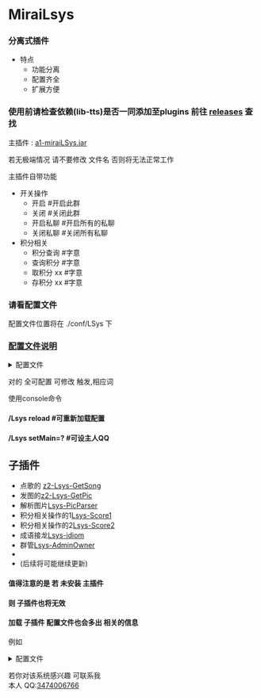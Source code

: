 # MiraiLsys

### 分离式插件

- 特点
    - 功能分离
    - 配置齐全
    - 扩展方便


### **使用前请检查依赖(lib-tts)是否一同添加至plugins 前往 [releases](https://github.com/Kloping/Mirai_Plugins_Auto_Reply/releases) 查找**

主插件 : [a1-miraiLSys.jar](https://github.com/Kloping/MiraiLsys/releases/)

若无极端情况 请不要修改 文件名 否则将无法正常工作

主插件自带功能

- 开关操作
    - 开启 #开启此群
    - 关闭 #关闭此群
    - 开启私聊 #开启所有的私聊
    - 关闭私聊 #关闭所有私聊
- 积分相关
    - 积分查询 #字意
    - 查询积分 #字意
    - 取积分 xx #字意
    - 存积分 xx #字意


### 请看配置文件

配置文件位置将在 ./conf/LSys 下

### [配置文件说明](https://github.com/Kloping/MiraiLsys/tree/master/conf)

<details> 
<summary>配置文件</summary> 

```json
{
  "qq": -1,
  "invokeGroups": {
    "main": {
      "id": "main",
      "invokes": {
        "积分查询": "m1",
        "查询积分": "m1",
        "取积分.*": "m2",
        "存积分.*": "m3",
        "开启": "mOpen",
        "关闭": "mClose",
        "开启私聊": "mpOpen",
        "关闭私聊": "mpClose"
      },
      "invokesAfter": {
        "关闭": [
          "<At = ?>\n关闭成功",
          "<At = ?>\n本就是关闭"
        ],
        "查询积分": [
          "<At = ?>\n剩的积分:$1\n存的积分$2"
        ],
        "开启私聊": [
          "<At = ?>\n开启成功"
        ],
        "开启": [
          "<At = ?>\n开启成功",
          "<At = ?>\n本就是开启"
        ],
        "积分查询": [
          "<At = ?>\n剩的积分:$1\n存的积分$2"
        ],
        "关闭私聊": [
          "<At = ?>\n关闭成功"
        ],
        "取积分.*": [
          "<At = ?>\n取积分成功",
          "<At = ?>\n取积分失败,存的积分不足",
          "<At = ?>\n格式错误"
        ],
        "存积分.*": [
          "<At = ?>\n存积分成功",
          "<At = ?>\n存积分失败,剩余积分不足",
          "<At = ?>\n格式错误"
        ]
      }
    }
  },
  "path": "./data/LSys",
  "prK": false,
  "opens": [
    -1
  ]
}
```

</details>


对的 全可配置 可修改 触发,相应词

使用console命令

#### /Lsys reload #可重新加载配置

#### /Lsys setMain=? #可设主人QQ

## **子插件**

- 点歌的 [z2-Lsys-GetSong ](https://github.com/Kloping/MiraiLsys/tree/master/Lsys-GetSong)
- 发图的[z2-Lsys-GetPic ](https://github.com/Kloping/MiraiLsys/tree/master/Lsys-GetPic)
- 解析图片[Lsys-PicParser](https://github.com/Kloping/MiraiLsys/tree/master/Lsys-PicParser)
- 积分相关操作的1[Lsys-Score1](https://github.com/Kloping/MiraiLsys/tree/master/Lsys-Score1)
- 积分相关操作的2[Lsys-Score2](https://github.com/Kloping/MiraiLsys/tree/master/Lsys-Score2)
- 成语接龙[Lsys-idiom](https://github.com/Kloping/MiraiLsys/tree/master/Lsys-idiom)
- 群管[Lsys-AdminOwner](https://github.com/gdpl2112/MiraiPlugin-AdminOwner)
-
- (后续将可能继续更新)

#### 值得注意的是 若 未安装 主插件

#### 则 子插件也将无效

#### 加载 子插件 配置文件也会多出 相关的信息

例如
<details> 
<summary>配置文件</summary> 

```json
{
  "qq": -1,
  "invokeGroups": {
    "getPic": {
      "id": "getPic",
      "invokes": {
        "发张.*": "getPicOne"
      },
      "invokesAfter": {
        "发张.*": [
          "<Image = $1>",
          "获取失败"
        ]
      }
    },
    "main": {
      "id": "main",
      "invokes": {
        "积分查询": "m1",
        "查询积分": "m1",
        "取积分.*": "m2",
        "存积分.*": "m3",
        "开启": "mOpen",
        "关闭": "mClose"
      },
      "invokesAfter": {
        "关闭": [
          "<At = ?>\n关闭成功",
          "<At = ?>\n本就是关闭"
        ],
        "查询积分": [
          "<At = ?>\n剩的积分:$1\n存的积分$2"
        ],
        "积分查询": [
          "<At = ?>\n剩的积分:$1\n存的积分$2"
        ],
        "开启": [
          "<At = ?>\n开启成功",
          "<At = ?>\n本就是开启"
        ],
        "取积分.*": [
          "<At = ?>\n取积分成功",
          "<At = ?>\n取积分失败,存的积分不足",
          "<At = ?>\n格式错误"
        ],
        "存积分.*": [
          "<At = ?>\n存积分成功",
          "<At = ?>\n存积分失败,剩余积分不足",
          "<At = ?>\n格式错误"
        ]
      }
    },
    "getSong": {
      "id": "getSong",
      "invokes": {
        "酷狗点歌.*": "pointKugou",
        "QQ点歌.*": "pointQQ",
        "网易点歌.*": "pointWy",
        "点歌系统": "method"
      },
      "invokesAfter": {
        "网易点歌.*": [
          "<$1 = $2, $3, $4, http://kloping.top/, $6, $7>",
          "<At = ?>点歌失败"
        ],
        "QQ点歌.*": [
          "<$1 = $2, $3, $4, http://kloping.top/, $6, $7>",
          "<At = ?>点歌失败"
        ],
        "点歌系统": [
          "<At = ?>\n酷狗点歌 歌名\n网易点歌 歌名\nQQ点歌 歌名"
        ],
        "酷狗点歌.*": [
          "<$1 = $2, $3, $4, http://kloping.top/, $6, $7>",
          "<At = ?>点歌失败"
        ]
      }
    }
  },
  "path": "./data/LSys",
  "prK": false,
  "opens": [
    -1
  ]
}
```

</details>

若你对该系统感兴趣 可联系我 <br>
本人 QQ:[3474006766](http://wpa.qq.com/msgrd?v=3&uin=3474006766&site=qq&menu=yes)